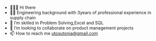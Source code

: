 - 🙋🏽‍♀️ Hi there
- 👩‍💻 Engineering background with 3years of professional experience in supply chain
- 🌱 I’m skilled in Problem Solving,Excel and SQL 
- 💞️ I’m looking to collaborate on product management projects 
- 📫 How to reach me utosutonia@gmail.com

<!---
Ifechi22/Ifechi22 is a ✨ special ✨ repository because its `README.md` (this file) appears on your GitHub profile.
You can click the Preview link to take a look at your changes.
--->
